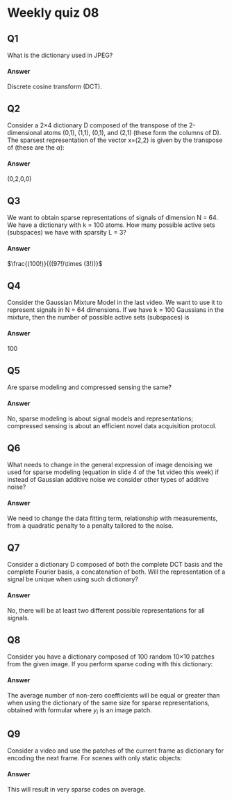 # Weekly quiz 08

## Q1
What is the dictionary used in JPEG?

#### Answer
Discrete cosine transform (DCT).

## Q2
Consider a 2×4 dictionary D composed of the transpose of the 2-dimensional atoms (0,1), (1,1), (0,1), and (2,1) (these form the columns of D). The sparsest representation of the vector x=(2,2) is given by the transpose of (these are the $\alpha$):

#### Answer
(0,2,0,0)

## Q3
We want to obtain sparse representations of signals of dimension N = 64. We have a dictionary with k = 100 atoms. How many possible active sets (subspaces) we have with sparsity L = 3?

#### Answer
$\frac{(100!)}{((97!)\times (3!))}$

## Q4
Consider the Gaussian Mixture Model in the last video. We want to use it to represent signals in N = 64 dimensions. If we have k = 100 Gaussians in the mixture, then the number of possible active sets (subspaces) is

#### Answer
100

## Q5   
Are sparse modeling and compressed sensing the same?

#### Answer
No, sparse modeling is about signal models and representations; compressed sensing is about an efficient novel data acquisition protocol.

## Q6
What needs to change in the general expression of image denoising we used for sparse modeling (equation in slide 4 of the 1st video this week) if instead of Gaussian additive noise we consider other types of additive noise?

#### Answer
We need to change the data fitting term, relationship with measurements, from a quadratic penalty to a penalty tailored to the noise.

## Q7
Consider a dictionary D composed of both the complete DCT basis and the complete Fourier basis, a concatenation of both. Will the representation of a signal be unique when using such dictionary?

#### Answer
No, there will be at least two different possible representations for all signals.

## Q8
Consider you have a dictionary composed of 100 random 10×10 patches from the given image. If you perform sparse coding with this dictionary:

#### Answer
The average number of non-zero coefficients will be equal or greater than when using the dictionary of the same size for sparse representations, obtained with $\text{formular}$ where $y_i$ is an image patch.

## Q9
Consider a video and use the patches of the current frame as dictionary for encoding the next frame. For scenes with only static objects:

#### Answer
This will result in very sparse codes on average.


